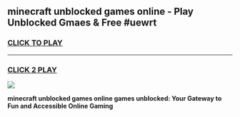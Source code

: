 
## minecraft unblocked games online - Play Unblocked Gmaes & Free #uewrt
<h3>
<a href="https://news.freeplayer.one?title=minecraft_unblocked_games_online&ref=03M">CLICK TO PLAY</a></h3>
<hr>

<h3>
<a href="https://news.freeplayer.one?title=minecraft_unblocked_games_online&ref=03M">CLICK 2 PLAY</a>
  
</h3>

<a href="https://news.freeplayer.one?title=minecraft_unblocked_games_online&ref=03M"><img src="https://clearcache.store/games.png"></a>


**minecraft unblocked games online games unblocked: Your Gateway to Fun and Accessible Online Gaming**
